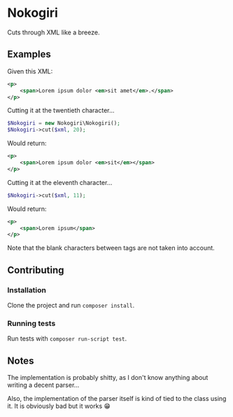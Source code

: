 Nokogiri
========

Cuts through XML like a breeze.

Examples
--------

Given this XML:

```xml
<p>
	<span>Lorem ipsum dolor <em>sit amet</em>.</span>
</p>
```

Cutting it at the twentieth character...

```php
$Nokogiri = new Nokogiri\Nokogiri();
$Nokogiri->cut($xml, 20);
```

Would return:

```xml
<p>
	<span>Lorem ipsum dolor <em>sit</em></span>
</p>
```

Cutting it at the eleventh character...

```php
$Nokogiri->cut($xml, 11);
```

Would return:

```xml
<p>
	<span>Lorem ipsum</span>
</p>
```

Note that the blank characters between tags are not taken into account.

Contributing
------

### Installation

Clone the project and run `composer install`.

### Running tests

Run tests with `composer run-script test`.

Notes
-----

The implementation is probably shitty, as I don't know anything about writing a
decent parser...

Also, the implementation of the parser itself is kind of tied to the class using
it. It is obviously bad but it works :grin:
